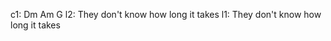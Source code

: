 c1: Dm                    Am                G
l2: They don't know how   long it  takes
l1:            They don't know how long  it takes
